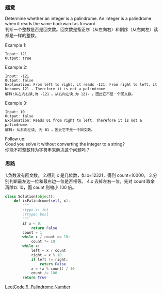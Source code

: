 ### 题意
Determine whether an integer is a palindrome. An integer is a palindrome when it reads the same backward as forward.  
判断一个整数是否是回文数。回文数是指正序（从左向右）和倒序（从右向左）读都是一样的整数。

Example 1:
```
Input: 121
Output: true
```
Example 2:
```
Input: -121
Output: false
Explanation: From left to right, it reads -121. From right to left, it becomes 121-. Therefore it is not a palindrome.  
解释:从左向右读,为 -121 。从右向左读,为 121- 。因此它不是一个回文数。
```
Example 3:
```
Input: 10
Output: false
Explanation: Reads 01 from right to left. Therefore it is not a palindrome.
解释: 从右向左读, 为 01 。因此它不是一个回文数。
```
Follow up:  
Coud you solve it without converting the integer to a string?  
你能不将整数转为字符串来解决这个问题吗？

### 思路
1.负数没有回文数。
2.得到 x 是几位数，如 x=12321，得到 count=10000。
3.分别判断最左边一位和最右边一位是否相等。
4.x 去掉左右一位，先对 count 取余再除以 10，而 count 则缩小 100 倍。
```python
class Solution(object):
    def isPalindrome(self, x):
        """
        :type x: int
        :rtype: bool
        """
        if x < 0:
            return False
        count = 1
        while x / count >= 10:
            count *= 10
        while x:
            left = x / count
            right = x % 10
            if left != right:
                return False
            x = (x % count) / 10
            count /= 100
        return True
```
[LeetCode 9. Palindrome Number](https://leetcode.com/problems/palindrome-number/description/)
